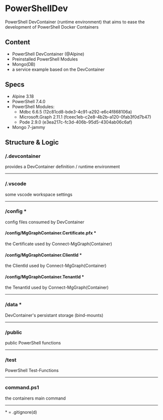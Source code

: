 # PowerShellDev  
PowerShell DevContainer (runtime environment) that aims to ease the development of PowerShell Docker Containers  
  
## Content  
- PowerShell DevContainer (@Alpine)  
- Preinstalled PowerShell Modules  
- Mongo(DB)  
- a service example based on the DevContainer  
  
## Specs   
- Alpine 3.18  
- PowerShell 7.4.0  
- PowerShell Modules:  
  - Mdbc 6.6.5 (12c81cd8-bde3-4c91-a292-e6c4f868106a)  
  - Microsoft.Graph 2.11.1 (fceec1eb-c2e8-4b2b-a120-0fab3f0d7b47)  
  - Pode 2.9.0 (e3ea217c-fc3d-406b-95d5-4304ab06c6af)  
- Mongo 7-jammy  
  
## Structure & Logic  
  
### /.devcontainer  
provides a DevContainer definition / runtime environment  
  
---  
  
### /.vscode  
some vscode workspace settings  
  
---  
  
### /config *  
config files consumed by DevContainer  
  
#### /config/MgGraphContainer.Certificate.pfx *  
the Certificate used by Connect-MgGraph(Container)
  
#### /config/MgGraphContainer.ClientId *  
the ClientId used by Connect-MgGraph(Container)  
  
#### /config/MgGraphContainer.TenantId *  
the TenantId used by Connect-MgGraph(Container)  
  
---  
  
### /data *  
DevContainer's persistant storage (bind-mounts)  
  
---  
  
### /public  
public PowerShell functions  
  
---  
  
### /test  
PowerShell Test-Functions  
  
---  
  
### command.ps1  
the containers main command  
  
---  
  
\* = .gitignore(d)  
  